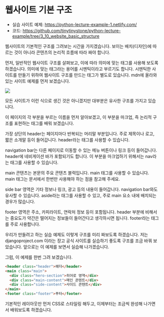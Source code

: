 # 웹사이트 기본 구조

- 실습 사이트 예제: https://python-lecture-example-1.netlify.com/
- 코드: https://github.com/tinytinystone/python-lecture-example/tree/3_10_website_basic_structure

웹사이트의 기본적인 구조를 그려보는 시간을 가지겠습니다. 보이는 배치(디자인)에 따르는 것이 아니라 콘텐츠의 논리적 흐름에 따라 짜야 합니다.

먼저, 일반적인 웹사이트 구조를 살펴보고, 이에 따라 의미에 맞는 태그를 사용해 보도록 하겠습니다. 의미에 맞는 태그라는 용어를 시멘틱이라고 부르기도 합니다. 시멘틱한 사이트를 만들기 위하여 웹사이트 구조를 만드는 태그가 별도로 있습니다. mdn에 올라와 있는 사이트 예제를 먼저 보겠습니다.

![](https://mdn.mozillademos.org/files/12417/sample-website.png)

모든 사이트가 이런 식으로 생긴 것은 아니겠지만 대부분은 유사한 구조를 가지고 있습니다.

이 페이지의 각 부분을 부르는 이름을 먼저 알아보겠고, 이 부분을 마크업, 즉 논리적 구조를 표현하는 태그를 배워 보겠습니다.

가장 상단의 header는 페이지마다 반복되는 머리말 부분입니다. 주로 제목이나 로고, 짧은 소개말 등이 들어갑니다. header라는 태그를 사용할 수 있습니다.

navigation bar는 다른 페이지로 이동할 수 있는 메뉴 버튼이나 링크 등이 들어갑니다. header에 네비게이션 바가 포함되기도 합니다. 이 부분을 마크업하기 위해서는 nav라는 태그를 사용할 수 있습니다.

main 콘텐츠는 본문의 주요 콘텐츠 블럭입니다. main 태그를 사용할 수 있습니다. main 태그는 문서에서 한번만 사용해야 하는 점을 참고해 주세요.

side bar 영역은 기타 정보나 링크, 광고 등의 내용이 들어갑니다. navigation bar와도 유사할 수 있습니다. aside라는 태그를 사용할 수 있고, 주로 main 요소 내에 배치되는 경우가 많습니다.

footer 영역은 주소, 카피라이트, 연락처 정보 등이 포함됩니다. header 부분에 비해서는 중요도가 약간은 떨어지는 정보들이 들어간다고 생각하시면 됩니다. footer라는 태그를 주로 사용합니다.

우리가 만들려고 하는 실습 예제도 이렇게 구조를 미리 짜보도록 하겠습니다. 저는 djangoproject.com 이라는 장고 공식 사이트를 실습하기 좋도록 구조를 조금 바꿔 보았습니다. 앞으로는 이 예제를 보면서 실습해 나가겠습니다.

그럼, 이 예제를 한번 그려 보겠습니다.

```html
<header class="header">헤더</header>
<main class="main">
  <div class="hero-section">히어로 영역</div>
  <div class="main-content">메인 콘텐트</div>
  <div class="side-content">사이드 콘텐트</div>
</main>
<footer class="footer">푸터</footer>
```

기본적인 레이아웃만 먼저 CSS로 스타일링 해두고, 이제부터는 조금씩 완성해 나가면서 배워보도록 하겠습니다.
